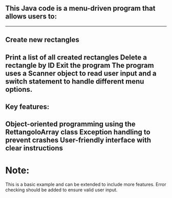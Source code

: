 
## This Java code is a menu-driven program that allows users to:
---
## Create new rectangles

Print a list of all created rectangles
Delete a rectangle by ID
Exit the program
The program uses a Scanner object to read user input and a switch statement to handle different menu options.
---
## Key features:

Object-oriented programming using the RettangoloArray class
Exception handling to prevent crashes
User-friendly interface with clear instructions
--
# Note:
 This is a basic example and can be extended to include more features.
 Error checking should be added to ensure valid user input.

